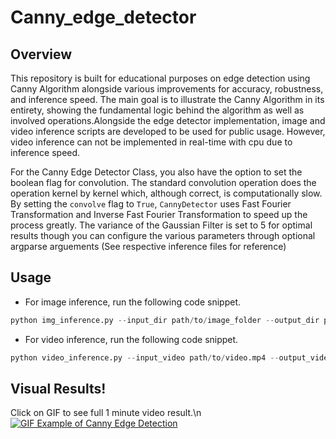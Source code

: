 # Canny_edge_detector

## Overview
This repository is built for educational purposes on edge detection using Canny Algorithm alongside various improvements for accuracy, robustness, and inference speed. The main goal is to illustrate the Canny Algorithm in its entirety, showing the fundamental logic behind the algorithm as well as involved operations.Alongside the edge detector implementation, image and video inference scripts are developed to be used for public usage. However, video inference can not be implemented in real-time with cpu due to inference speed. 

For the Canny Edge Detector Class, you also have the option to set the boolean flag for convolution. The standard convolution operation does the operation kernel by kernel which, although correct, is computationally slow. By setting the `convolve` flag to `True`, `CannyDetector` uses Fast Fourier Transformation and Inverse Fast Fourier Transformation to speed up the process greatly. The variance of the Gaussian Filter is set to 5 for optimal results though you can configure the various parameters through optional argparse arguements (See respective inference files for reference)

## Usage
- For image inference, run the following code snippet.

```python
python img_inference.py --input_dir path/to/image_folder --output_dir path/to/output_folder
```

- For video inference, run the following code snippet.

```python
python video_inference.py --input_video path/to/video.mp4 --output_video path/to/output.mp4
```

## Visual Results!
Click on GIF to see full 1 minute video result.\n
[![GIF Example of Canny Edge Detection](Video.gif)](https://www.youtube.com/watch?v=7okfMyesJOs&ab_channel=CodeKnight)
